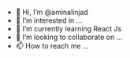 - 👋 Hi, I’m @aminalinjad
- 👀 I’m interested in ...
- 🌱 I’m currently learning React Js
- 💞️ I’m looking to collaborate on ...
- 📫 How to reach me ...

<!---
aminalinjad/aminalinjad is a ✨ special ✨ repository because its `README.md` (this file) appears on your GitHub profile.
You can click the Preview link to take a look at your changes.
--->
